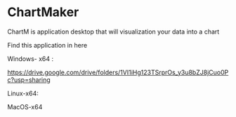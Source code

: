 # ChartMaker
ChartM is application desktop that will visualization your data into a chart

Find this application in here

Windows- x64 :

https://drive.google.com/drive/folders/1VI1iHg123TSrprOs_y3u8bZJ8jCuo0Pc?usp=sharing

Linux-x64:

MacOS-x64

